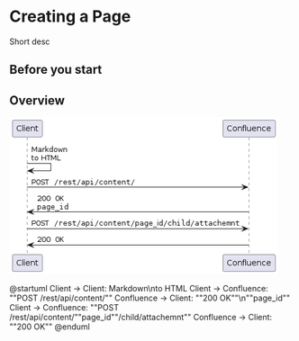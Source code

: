 # Creating a Page

Short desc

## Before you start


## Overview

![](./images/sequence-diagram.png)


@startuml
Client -> Client: Markdown\nto HTML
Client -> Confluence: ""POST /rest/api/content/""
Confluence -> Client: ""200 OK""\n""page_id""
Client -> Confluence: ""POST /rest/api/content/""page_id""/child/attachemnt""
Confluence -> Client: ""200 OK""
@enduml